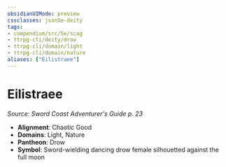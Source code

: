 ```yaml
---
obsidianUIMode: preview
cssclasses: json5e-deity
tags:
- compendium/src/5e/scag
- ttrpg-cli/deity/drow
- ttrpg-cli/domain/light
- ttrpg-cli/domain/nature
aliases: ["Eilistraee"]
---
```

# Eilistraee
*Source: Sword Coast Adventurer's Guide p. 23* 

- **Alignment**: Chaotic Good
- **Domains**: Light, Nature
- **Pantheon**: Drow
- **Symbol**: Sword-wielding dancing drow female silhouetted against the full moon